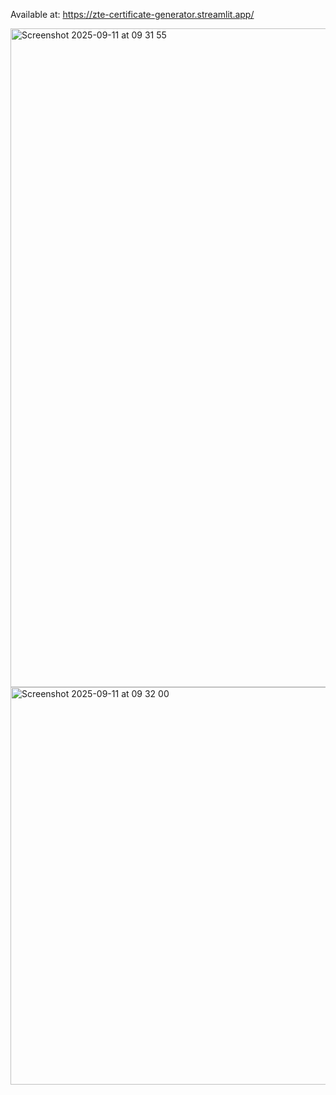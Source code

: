 Available at:
https://zte-certificate-generator.streamlit.app/

<img width="781" height="1054" alt="Screenshot 2025-09-11 at 09 31 55" src="https://github.com/user-attachments/assets/46898a78-01df-48b9-ac53-b6eb5373fc7b" />
<img width="772" height="636" alt="Screenshot 2025-09-11 at 09 32 00" src="https://github.com/user-attachments/assets/1e65027e-f164-4cec-8e56-94fe05343215" />
